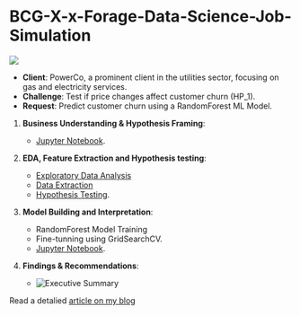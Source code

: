 # BCG-X-x-Forage-Data-Science-Job-Simulation
![](https://www.actum.it/app/lib/dataLayer/DataBin/bcgx-t4-p1-PowerCo.jpg)

- **Client**: PowerCo, a prominent client in the utilities sector, focusing on gas and electricity services.
- **Challenge**: Test if price changes affect customer churn (HP_1).
- **Request**: Predict customer churn using a RandomForest ML Model.

1. **Business Understanding & Hypothesis Framing**:
   - [Jupyter Notebook](https://www.actum.it/app/lib/dataLayer/DataBin/bcgx-t1-PowerCo.jpg).
   
2. **EDA, Feature Extraction and Hypothesis testing**:
   - [Exploratory Data Analysis](https://github.com/ardizio/BCG-X-x-Forage-Data-Science-Job-Simulation/blob/main/T2-p1-EDA.ipynb)
   - [Data Extraction](https://github.com/ardizio/BCG-X-x-Forage-Data-Science-Job-Simulation/blob/main/T2-p2-extraction.ipynb)
   - [Hypothesis Testing](https://github.com/ardizio/BCG-X-x-Forage-Data-Science-Job-Simulation/blob/main/T2-p3-HypTest.ipynb).

3. **Model Building and Interpretation**:
   - RandomForest Model Training
   - Fine-tunning using GridSearchCV.
   - [Jupyter Notebook](https://github.com/ardizio/BCG-X-x-Forage-Data-Science-Job-Simulation/blob/main/T3-RandomForestClassifier-tuned.ipynb).
   
4. **Findings & Recommendations**:
   - ![Executive Summary](https://www.actum.it/app/lib/dataLayer/DataBin/bcgx-t4-p2-PowerCo.jpg)


Read a detalied [article on my blog](https://www.actum.it/ArticleReaderView/2023-10-31-bcg-x-data-science-job-simulation)
